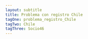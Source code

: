 ```yaml
---
layout: subtitle
title: Problema con registro Chile
tagOne: problema_registro_Chile
tagTwo: Chile
tagThree: Socio46
---
```

